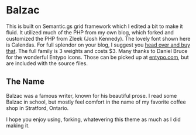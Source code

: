 # Balzac

This is built on Semantic.gs grid framework which I edited a bit to make it fluid. It utilized much of the PHP from my own blog, which forked and customized the PHP from Zleek (Josh Kennedy). The lovely font shown here is Calendas. For full splendor on your blog, I suggest you [head over and buy that](http://calendasplus.com/). The full family is 3 weights and costs $3. Many thanks to Daniel Bruce for the wonderful Entypo icons. Those can be picked up at [entypo.com](http://entypo.com), but are included with the source files.

## The Name
Balzac was a famous writer, known for his beautiful prose. I read some Balzac in school, but mostly feel comfort in the name of my favorite coffee shop in Stratford, Ontario. 

I hope you enjoy using, forking, whatevering this theme as much as I did making it. 
